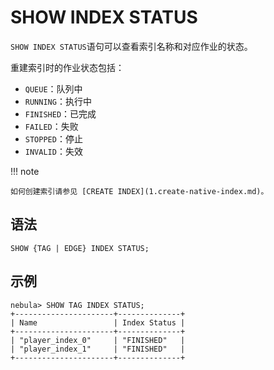 # SHOW INDEX STATUS

`SHOW INDEX STATUS`语句可以查看索引名称和对应作业的状态。

重建索引时的作业状态包括：

- `QUEUE`：队列中
- `RUNNING`：执行中
- `FINISHED`：已完成
- `FAILED`：失败
- `STOPPED`：停止
- `INVALID`：失效

!!! note

    如何创建索引请参见 [CREATE INDEX](1.create-native-index.md)。

## 语法

```ngql
SHOW {TAG | EDGE} INDEX STATUS;
```

## 示例

```ngql
nebula> SHOW TAG INDEX STATUS;
+----------------------+--------------+
| Name                 | Index Status |
+----------------------+--------------+
| "player_index_0"     | "FINISHED"   |
| "player_index_1"     | "FINISHED"   |
+----------------------+--------------+
```
